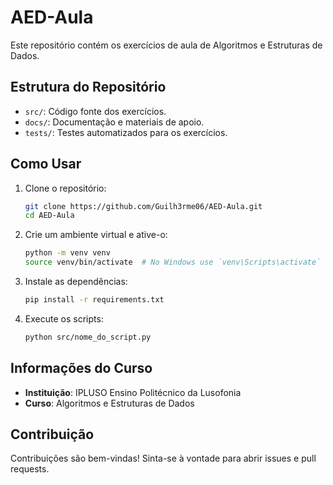 # AED-Aula

Este repositório contém os exercícios de aula de Algoritmos e Estruturas de Dados.

## Estrutura do Repositório

- `src/`: Código fonte dos exercícios.
- `docs/`: Documentação e materiais de apoio.
- `tests/`: Testes automatizados para os exercícios.

## Como Usar

1. Clone o repositório:
    ```bash
    git clone https://github.com/Guilh3rme06/AED-Aula.git
    cd AED-Aula
    ```

2. Crie um ambiente virtual e ative-o:
    ```bash
    python -m venv venv
    source venv/bin/activate  # No Windows use `venv\Scripts\activate`
    ```

3. Instale as dependências:
    ```bash
    pip install -r requirements.txt
    ```

4. Execute os scripts:
    ```bash
    python src/nome_do_script.py
    ```

## Informações do Curso

- **Instituição**: IPLUSO Ensino Politécnico da Lusofonia
- **Curso**: Algoritmos e Estruturas de Dados

## Contribuição

Contribuições são bem-vindas! Sinta-se à vontade para abrir issues e pull requests.
